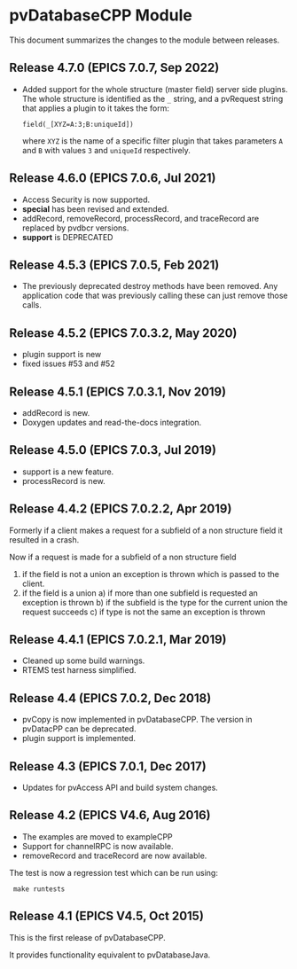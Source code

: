 # pvDatabaseCPP Module

This document summarizes the changes to the module between releases.

## Release 4.7.0 (EPICS 7.0.7, Sep 2022)

* Added support for the whole structure (master field) server side plugins.
  The whole structure is identified as the `_` string, and a pvRequest string
  that applies a plugin to it takes the form:

  `field(_[XYZ=A:3;B:uniqueId])`

  where `XYZ` is the name of a specific filter plugin that takes parameters
  `A` and `B` with values `3` and `uniqueId` respectively.

## Release 4.6.0 (EPICS 7.0.6, Jul 2021)

* Access Security is now supported.
* <b>special</b> has been revised and extended.
* addRecord, removeRecord, processRecord, and traceRecord are replaced by pvdbcr versions.
* <b>support</b> is DEPRECATED

## Release 4.5.3 (EPICS 7.0.5, Feb 2021)

* The previously deprecated destroy methods have been removed.
  Any application code that was previously calling these can just remove
  those calls.

## Release 4.5.2 (EPICS 7.0.3.2, May 2020)

* plugin support is new
* fixed issues #53 and #52

## Release 4.5.1 (EPICS 7.0.3.1, Nov 2019)

* addRecord is new.
* Doxygen updates and read-the-docs integration.


## Release 4.5.0 (EPICS 7.0.3, Jul 2019)

* support is a new feature.
* processRecord is new.


## Release 4.4.2 (EPICS 7.0.2.2, Apr 2019)

Formerly if a client makes a request for a subfield of a non structure field
it resulted in a crash.

Now if a request is made for a subfield of a non structure field

1) if the field is not a union an exception is thrown which is passed to the client.
2) if the field is a union
    a) if more than one subfield is requested an exception is thrown 
    b) if the subfield is the type for the current union the request succeeds
    c) if type is not the same an exception is thrown


## Release 4.4.1 (EPICS 7.0.2.1, Mar 2019)

* Cleaned up some build warnings.
* RTEMS test harness simplified.


## Release 4.4 (EPICS 7.0.2, Dec 2018)

* pvCopy is now implemented in pvDatabaseCPP. The version in pvDatacPP can be deprecated.
* plugin support is implemented.


## Release 4.3 (EPICS 7.0.1, Dec 2017)

* Updates for pvAccess API and build system changes.


## Release 4.2 (EPICS V4.6, Aug 2016)

* The examples are moved to exampleCPP
* Support for channelRPC is now available.
* removeRecord and traceRecord are now available.

The test is now a regression test which can be run using:

     make runtests


## Release 4.1 (EPICS V4.5, Oct 2015)

This is the first release of pvDatabaseCPP.

It provides functionality equivalent to pvDatabaseJava.
